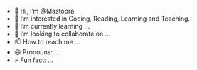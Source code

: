 - 👋 Hi, I’m @Mastoora
- 👀 I’m interested in Coding, Reading, Learning and Teaching.
- 🌱 I’m currently learning ...
- 💞️ I’m looking to collaborate on ...
- 📫 How to reach me ...
- 😄 Pronouns: ...
- ⚡ Fun fact: ...

<!---
Mastoora-Turkmen/Mastoora-Turkmen is a ✨ special ✨ repository because its `README.md` (this file) appears on your GitHub profile.
You can click the Preview link to take a look at your changes.
--->
